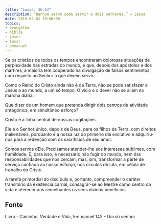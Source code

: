 ```yaml
---
title: "Lucas, 16:13"
description: “Nenhum servo pode servir a dois senhores.” — Jesus
date: 2019-02-01 19:00:00
topics: 
- evangelho
- biblia
- jesus
- lucas
- emmanuel
---
```


Se os cristãos de todos os tempos encontraram dolorosas situações de
perplexidade nas estradas do mundo, é que, depois dos apóstolos e dos
mártires, a maioria tem cooperado na divulgação de falsos sentimentos, com
respeito ao Senhor a que devem servir.

Como o Reino do Cristo ainda não é da Terra, não se pode satisfazer a
Jesus e ao mundo, a um só tempo. O vício e o dever não se aliam na marcha
diária.

Que dizer de um homem que pretenda dirigir dois centros de atividade
antagônica, em simultâneo esforço?

Cristo é a linha central de nossas cogitações.

Ele é o Senhor único, depois de Deus, para os filhos da Terra, com direitos
inalienáveis, porqüanto é a nossa luz do primeiro dia evolutivo e adquiriu-nos
para a redenção com os sacrifícios de seu amor.

Somos servos dEle. Precisamos atender-lhe aos interesses sublimes, com
humildade. E, para isso, é necessário não fugir do mundo, nem das
responsabilidades que nos cercam, mas, sim, transformar a parte de serviço
confiada ao nosso esforço, nos círculos de luta, em célula de trabalho do
Cristo.

A tarefa primordial do discípulo é, portanto, compreender o caráter
transitório da existência carnal, consagrar-se ao Mestre como centro da vida e
oferecer aos semelhantes os seus divinos benefícios.



## Fonte
Livro - Caminho, Verdade e Vida, Emmanuel
142 - Um só senhor
